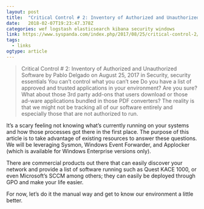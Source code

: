 ```yaml
---
layout: post 
title:  "Critical Control # 2: Inventory of Authorized and Unauthorized Software - Syspanda" 
date:   2018-02-07T19:23:47.378Z 
categories: wef logstash elasticsearch kibana security windows
link: https://www.syspanda.com/index.php/2017/08/25/critical-control-2/ 
tags:
  - links
ogtype: article 
---
```


> Critical Control # 2: Inventory of Authorized and Unauthorized Software
by Pablo Delgado on August 25, 2017 in Security, security essentials
You can’t control what you can’t see
Do you have a list of approved and trusted applications in your environment? Are you sure? What about those 3rd party add-ons that users download or those ad-ware applications bundled in those PDF converters? The reality is that we might not be tracking all of our software entirely and especially those that are not authorized to run.

It’s a scary feeling not knowing what’s currently running on your systems and how those processes got there in the first place. The purpose of this article is to take advantage of existing resources to answer these questions. We will be leveraging Sysmon, Windows Event Forwarder, and Applocker (which is available for Windows Enterprise versions only).

There are commercial products out there that can easily discover your network and provide a list of software running such as Quest KACE 1000, or even Microsoft’s SCCM among others; they can easily be deployed through GPO and make your life easier.

For now, let’s do it the manual way and get to know our environment a little better.